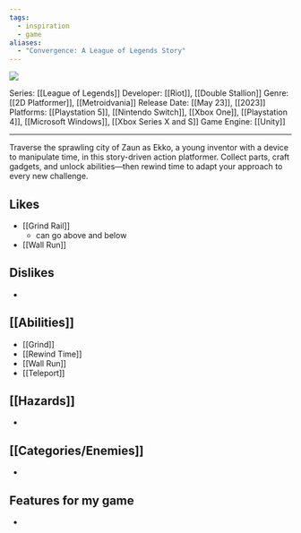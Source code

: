 ```yaml
---
tags:
  - inspiration
  - game
aliases:
  - "Convergence: A League of Legends Story"
---
```

<img src="https://cdn2.steamgriddb.com/thumb/d6910ffeda02c8f4391239e70aa25699.jpg">

Series: [[League of Legends]]
Developer: [[Riot]], [[Double Stallion]]
Genre: [[2D Platformer]], [[Metroidvania]]
Release Date: [[May 23]], [[2023]]
Platforms: [[Playstation 5]], [[Nintendo Switch]], [[Xbox One]], [[Playstation 4]], [[Microsoft Windows]], [[Xbox Series X and S]]
Game Engine: [[Unity]]

----

Traverse the sprawling city of Zaun as Ekko, a young inventor with a device to manipulate time, in this story-driven action platformer. Collect parts, craft gadgets, and unlock abilities—then rewind time to adapt your approach to every new challenge.



## Likes
* [[Grind Rail]]
	* can go above and below
*  [[Wall Run]]

## Dislikes
* 

## [[Abilities]]
* [[Grind]]
* [[Rewind Time]]
* [[Wall Run]]
* [[Teleport]]

## [[Hazards]]
* 

## [[Categories/Enemies]]
* 

## Features for my game
* 